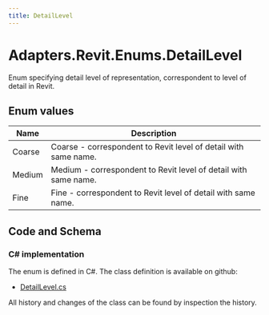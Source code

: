 ```yaml
---
title: DetailLevel
---
```


# Adapters.Revit.Enums.DetailLevel

Enum specifying detail level of representation, correspondent to level of detail in Revit.

## Enum values

| Name            | Description                                                    |
|-----------------|----------------------------------------------------------------|
| Coarse |  Coarse - correspondent to Revit level of detail with same name.  |
| Medium |  Medium - correspondent to Revit level of detail with same name.  |
| Fine |  Fine - correspondent to Revit level of detail with same name.  |


## Code and Schema

### C# implementation

The enum is defined in C#. The class definition is available on github:

- [DetailLevel.cs](https://github.com/BHoM/Revit_Toolkit/blob/develop/Revit_oM/Enums/DetailLevel.cs)

All history and changes of the class can be found by inspection the history.
